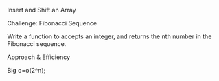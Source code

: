 Insert and Shift an Array

Challenge: Fibonacci Sequence

 Write a function to accepts an integer, and returns the nth number in the Fibonacci sequence.


Approach & Efficiency

Big o=o(2^n);



